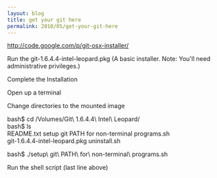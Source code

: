 ```yaml
---
layout: blog
title: get your git here
permalink: 2010/05/get-your-git-here
---
```


<p><a href="http://code.google.com/p/git-osx-installer/" title="http://code.google.com/p/git-osx-installer/">http://code.google.com/p/git-osx-installer/</a></p>
<p>Run the git-1.6.4.4-intel-leopard.pkg (A basic installer. Note: You'll need administrative privileges.)</p>
<p>Complete the Installation</p>
<p>Open up a terminal</p>
<p>Change directories to the mounted image</p>
<p>bash$ cd /Volumes/Git\ 1.6.4.4\ Intel\ Leopard/<br />
bash$ ls<br />
README.txt                    setup git PATH for non-terminal programs.sh<br />
git-1.6.4.4-intel-leopard.pkg            uninstall.sh</p>
<p>bash$ ./setup\ git\ PATH\ for\ non-terminal\ programs.sh</p>
<p>Run the shell script (last line above)</p>
